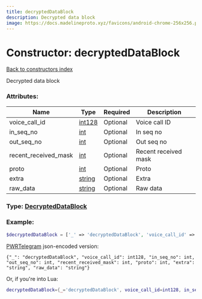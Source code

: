 ```yaml
---
title: decryptedDataBlock
description: Decrypted data block
image: https://docs.madelineproto.xyz/favicons/android-chrome-256x256.png
---
```

# Constructor: decryptedDataBlock  
[Back to constructors index](index.md)



Decrypted data block

### Attributes:

| Name     |    Type       | Required | Description |
|----------|---------------|----------|-------------|
|voice\_call\_id|[int128](../types/int128.md) | Optional|Voice call ID|
|in\_seq\_no|[int](../types/int.md) | Optional|In seq no|
|out\_seq\_no|[int](../types/int.md) | Optional|Out seq no|
|recent\_received\_mask|[int](../types/int.md) | Optional|Recent received mask|
|proto|[int](../types/int.md) | Optional|Proto|
|extra|[string](../types/string.md) | Optional|Extra|
|raw\_data|[string](../types/string.md) | Optional|Raw data|



### Type: [DecryptedDataBlock](../types/DecryptedDataBlock.md)


### Example:

```php
$decryptedDataBlock = ['_' => 'decryptedDataBlock', 'voice_call_id' => int128, 'in_seq_no' => int, 'out_seq_no' => int, 'recent_received_mask' => int, 'proto' => int, 'extra' => 'string', 'raw_data' => 'string'];
```  

[PWRTelegram](https://pwrtelegram.xyz) json-encoded version:

```
{"_": "decryptedDataBlock", "voice_call_id": int128, "in_seq_no": int, "out_seq_no": int, "recent_received_mask": int, "proto": int, "extra": "string", "raw_data": "string"}
```


Or, if you're into Lua:

```lua
decryptedDataBlock={_='decryptedDataBlock', voice_call_id=int128, in_seq_no=int, out_seq_no=int, recent_received_mask=int, proto=int, extra='string', raw_data='string'}

```


